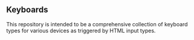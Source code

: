 ## Keyboards

This repository is intended to be a comprehensive collection of keyboard types for various devices as triggered by HTML input types.
